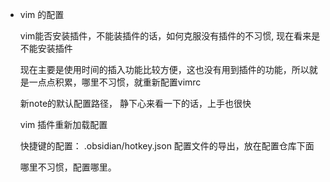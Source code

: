 
 
- vim 的配置

	vim能否安装插件，不能装插件的话，如何克服没有插件的不习惯, 现在看来是不能安装插件
	
	现在主要是使用时间的插入功能比较方便，这也没有用到插件的功能，所以就是一点点积累，哪里不习惯，就重新配置vimrc

	新note的默认配置路径， 静下心来看一下的话，上手也很快
	
	vim 插件重新加载配置


	快捷键的配置： 
		 .obsidian/hotkey.json 
		配置文件的导出，放在配置仓库下面

	哪里不习惯，配置哪里。
